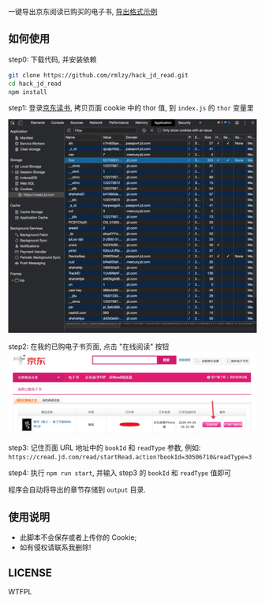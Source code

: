 一键导出京东阅读已购买的电子书, [导出格式示例](./output/30410212/index.html)

## 如何使用
step0: 下载代码, 并安装依赖

```bash
git clone https://github.com/rmlzy/hack_jd_read.git
cd hack_jd_read
npm install
```

step1:
登录[京东读书](https://e.jd.com/), 拷贝页面 cookie 中的 thor 值, 到 `index.js` 的 `thor` 变量里

![](./assets/step1.jpg)

step2: 在我的已购电子书页面, 点击 "在线阅读" 按钮
![](./assets/step2.jpg)

step3: 记住页面 URL 地址中的 `bookId` 和 `readType` 参数, 例如: `https://cread.jd.com/read/startRead.action?bookId=30506710&readType=3`

step4: 执行 `npm run start`, 并输入 step3 的 `bookId` 和 `readType` 值即可

程序会自动将导出的章节存储到 `output` 目录.

## 使用说明
+ 此脚本不会保存或者上传你的 Cookie;
+ 如有侵权请联系我删除!

## LICENSE
WTFPL
